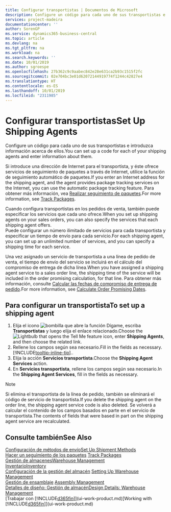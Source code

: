 ```yaml
---
title: Configurar transportistas | Documentos de Microsoft
description: Configure un código para cada uno de sus transportistas e introduzca información acerca de ellos.
services: project-madeira
documentationcenter: ''
author: SorenGP
ms.service: dynamics365-business-central
ms.topic: article
ms.devlang: na
ms.tgt_pltfrm: na
ms.workload: na
ms.search.keywords: ''
ms.date: 10/01/2019
ms.author: sgroespe
ms.openlocfilehash: 27b362c9c9aabec842e28e631ca2b93c1515f2fc
ms.sourcegitcommit: 02e704bc3e01d62072144919774f1244c42827e4
ms.translationtype: HT
ms.contentlocale: es-ES
ms.lasthandoff: 10/01/2019
ms.locfileid: "2311985"
---
```

# <a name="set-up-shipping-agents"></a><span data-ttu-id="52bad-103">Configurar transportistas</span><span class="sxs-lookup"><span data-stu-id="52bad-103">Set Up Shipping Agents</span></span>
<span data-ttu-id="52bad-104">Configure un código para cada uno de sus transportistas e introduzca información acerca de ellos.</span><span class="sxs-lookup"><span data-stu-id="52bad-104">You can set up a code for each of your shipping agents and enter information about them.</span></span>  

<span data-ttu-id="52bad-105">Si introduce una dirección de Internet para el transportista, y éste ofrece servicios de seguimiento de paquetes a través de Internet, utilice la función de seguimiento automático de paquetes.</span><span class="sxs-lookup"><span data-stu-id="52bad-105">If you enter an Internet address for the shipping agent, and the agent provides package tracking services on the Internet, you can use the automatic package tracking feature.</span></span> <span data-ttu-id="52bad-106">Para obtener más información, vea [Realizar seguimiento de paquetes](sales-how-track-packages.md).</span><span class="sxs-lookup"><span data-stu-id="52bad-106">For more information, see [Track Packages](sales-how-track-packages.md).</span></span>

<span data-ttu-id="52bad-107">Cuando configura transportistas en los pedidos de venta, también puede especificar los servicios que cada uno ofrece.</span><span class="sxs-lookup"><span data-stu-id="52bad-107">When you set up shipping agents on your sales orders, you can also specify the services that each shipping agent offers.</span></span>  
<span data-ttu-id="52bad-108">Puede configurar un número ilimitado de servicios para cada transportista y especificar un tiempo de envío para cada servicio.</span><span class="sxs-lookup"><span data-stu-id="52bad-108">For each shipping agent, you can set up an unlimited number of services, and you can specify a shipping time for each service.</span></span>  

<span data-ttu-id="52bad-109">Una vez asignado un servicio de transportista a una línea de pedido de venta, el tiempo de envío del servicio se incluirá en el cálculo del compromiso de entrega de dicha línea.</span><span class="sxs-lookup"><span data-stu-id="52bad-109">When you have assigned a shipping agent service to a sales order line, the shipping time of the service will be included in the order promising calculation, for that line.</span></span> <span data-ttu-id="52bad-110">Para obtener más información, consulte [Calcular las fechas de compromiso de entrega de pedido](sales-how-to-calculate-order-promising-dates.md).</span><span class="sxs-lookup"><span data-stu-id="52bad-110">For more information, see [Calculate Order Promising Dates](sales-how-to-calculate-order-promising-dates.md).</span></span>

## <a name="to-set-up-a-shipping-agent"></a><span data-ttu-id="52bad-111">Para configurar un transportista</span><span class="sxs-lookup"><span data-stu-id="52bad-111">To set up a shipping agent</span></span>  
1.  <span data-ttu-id="52bad-112">Elija el icono ![bombilla que abre la función Dígame](media/ui-search/search_small.png "Dígame que desea hacer"), escriba **Transportistas** y luego elija el enlace relacionado.</span><span class="sxs-lookup"><span data-stu-id="52bad-112">Choose the ![Lightbulb that opens the Tell Me feature](media/ui-search/search_small.png "Tell me what you want to do") icon, enter **Shipping Agents**, and then choose the related link.</span></span>  
2.  <span data-ttu-id="52bad-113">Rellene los campos según sea necesario.</span><span class="sxs-lookup"><span data-stu-id="52bad-113">Fill in the fields as necessary.</span></span> [!INCLUDE[tooltip-inline-tip](includes/tooltip-inline-tip_md.md)]<span data-ttu-id="52bad-114">.</span><span class="sxs-lookup"><span data-stu-id="52bad-114">.</span></span>  
3.  <span data-ttu-id="52bad-115">Elija la acción **Servicios transportista**.</span><span class="sxs-lookup"><span data-stu-id="52bad-115">Choose the **Shipping Agent Services** action.</span></span>
4. <span data-ttu-id="52bad-116">En **Servicios transportista**, rellene los campos según sea necesario.</span><span class="sxs-lookup"><span data-stu-id="52bad-116">In the **Shipping Agent Services**, fill in the fields as necessary.</span></span>

> [!NOTE]  
>  <span data-ttu-id="52bad-117">Si elimina el transportista de la línea de pedido, también se eliminará el código de servicio de transportista.</span><span class="sxs-lookup"><span data-stu-id="52bad-117">If you delete the shipping agent on the order line, the shipping agent service code is also deleted.</span></span> <span data-ttu-id="52bad-118">Se volverá a calcular el contenido de los campos basados en parte en el servicio de transportista.</span><span class="sxs-lookup"><span data-stu-id="52bad-118">The contents of fields that were based in part on the shipping agent service are recalculated.</span></span>  

## <a name="see-also"></a><span data-ttu-id="52bad-119">Consulte también</span><span class="sxs-lookup"><span data-stu-id="52bad-119">See Also</span></span>
[<span data-ttu-id="52bad-120">Configuración de métodos de envío</span><span class="sxs-lookup"><span data-stu-id="52bad-120">Set Up Shipment Methods</span></span>](sales-how-set-up-shipment-methods.md)  
<span data-ttu-id="52bad-121">[Hacer un seguimiento de los paquetes](sales-how-track-packages.md)  </span><span class="sxs-lookup"><span data-stu-id="52bad-121">[Track Packages](sales-how-track-packages.md)  </span></span>  
[<span data-ttu-id="52bad-122">Gestión de almacenes</span><span class="sxs-lookup"><span data-stu-id="52bad-122">Warehouse Management</span></span>](warehouse-manage-warehouse.md)  
[<span data-ttu-id="52bad-123">Inventario</span><span class="sxs-lookup"><span data-stu-id="52bad-123">Inventory</span></span>](inventory-manage-inventory.md)  
<span data-ttu-id="52bad-124">[Configuración de la gestión del almacén](warehouse-setup-warehouse.md)   </span><span class="sxs-lookup"><span data-stu-id="52bad-124">[Setting Up Warehouse Management](warehouse-setup-warehouse.md)   </span></span>  
<span data-ttu-id="52bad-125">[Gestión de ensamblaje](assembly-assemble-items.md)  </span><span class="sxs-lookup"><span data-stu-id="52bad-125">[Assembly Management](assembly-assemble-items.md)  </span></span>  
[<span data-ttu-id="52bad-126">Detalles de diseño: Gestión de almacén</span><span class="sxs-lookup"><span data-stu-id="52bad-126">Design Details: Warehouse Management</span></span>](design-details-warehouse-management.md)  
<span data-ttu-id="52bad-127">[Trabajar con [!INCLUDE[d365fin](includes/d365fin_md.md)]](ui-work-product.md)</span><span class="sxs-lookup"><span data-stu-id="52bad-127">[Working with [!INCLUDE[d365fin](includes/d365fin_md.md)]](ui-work-product.md)</span></span>  
